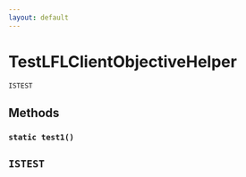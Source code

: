 ```yaml
---
layout: default
---
```

# TestLFLClientObjectiveHelper

`ISTEST`
## Methods
### `static test1()`

`ISTEST`
---
